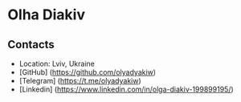 # Olha Diakiv

## Contacts
* Location: Lviv, Ukraine
* [GitHub] (https://github.com/olyadyakiw)
* [Telegram] (https://t.me/olyadyakiw)
* [Linkedin] (https://www.linkedin.com/in/olga-diakiv-199899195/)